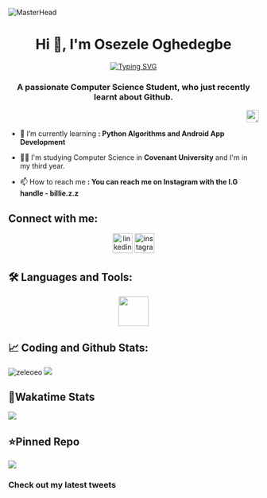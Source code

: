 ![MasterHead](https://mir-s3-cdn-cf.behance.net/project_modules/fs/54b6c068097599.5b50bca476b9b.gif)
<h1 align="center">Hi 👋, I'm Osezele Oghedegbe</h1>

<p align="center">
<a href="https://git.io/typing-svg"><img src="https://readme-typing-svg.demolab.com?font=Code&pause=1000&color=1BFF46&background=000000&center=true&vCenter=true&width=435&lines=Zele's+GitHub;Welcome...;.....;Scroll+Please...;%3A)" alt="Typing SVG" /></a>
</p>
<h3 align="center">A passionate Computer Science Student, who just recently learnt about Github.</h3>

<p align="right"> <img src="https://profile-counter.glitch.me/zeleoeo/count.svg" alt="zeleoeo" height="25px"/> </p>

- 🌱 I’m currently learning **: Python Algorithms and Android App Development**

- 👩‍🎓 I'm studying Computer Science in **Covenant University** and I'm in my third year.

- 📫 How to reach me **: You can reach me on Instagram with the I.G handle - billie.z.z**

<h2 align="left">Connect with me:</h2>
<p align="center">
<a href="https://linkedin.com/in/osezele oghedegbe" target="blank"><img src=https://img.shields.io/badge/linkedin-%231E77B5.svg?&style=for-the-badge&logo=linkedin&logoColor=white alt=linkedin style="margin-bottom: 5px;" height = "40px" /></a>
<a href="https://instagram.com/billie.z.z" target="blank"><img src=https://img.shields.io/badge/instagram-%23000000.svg?&style=for-the-badge&logo=instagram&logoColor=red alt=instagram style="margin-bottom: 5px;" height="40px" /></a>
</p>

<h2 align="left">🛠️ Languages and Tools:</h2>
<p align="right"> 
<div align = "center">
<img src = "https://skillicons.dev/icons?i=python,c,cs,cpp,html,css,flutter,arduino,tensorflow,unity,java&theme=dark" height = "60px">
</div>
</p>

<h2 align="left">📈 Coding and Github Stats:</h2>
<img src="https://github-readme-streak-stats.herokuapp.com/?user=zeleoeo&theme=soft-green" alt="zeleoeo"/>
<img src="https://github-readme-stats.vercel.app/api?username=zeleoeo&show_icons=true&theme=tokyonight&hide=prs,contribs">
<h2>📑Wakatime Stats</h2>
<img src="https://github-readme-stats.vercel.app/api/wakatime?username=Zele&theme=tokyonight">
<h2>⭐Pinned Repo</h2>
<img src="https://github-readme-stats.vercel.app/api/pin/?username=zeleoeo&repo=Artificial-Intelligence-Flappy-Bird&theme=tokyonight">

<h3>Check out my latest tweets</h3>
